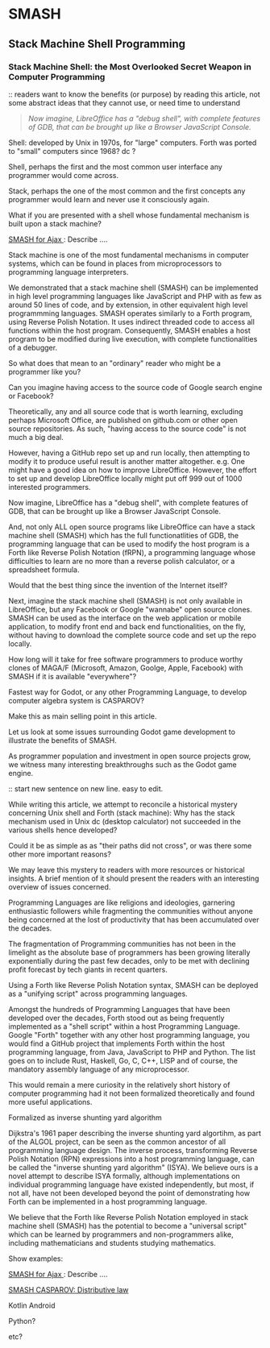 # SMASH

## Stack Machine Shell Programming

### Stack Machine Shell: the Most Overlooked Secret Weapon in Computer Programming

:: readers want to know the benefits (or purpose) by reading this article, not some abstract ideas that they cannot use, or need time to understand

> *Now imagine, LibreOffice has a "debug shell", with complete features of GDB, that can be brought up like a Browser JavaScript Console.*

Shell: developed by Unix in 1970s, for "large" computers. Forth was ported to "small" computers since 1968? dc ?

Shell, perhaps the first and the most common user interface any programmer would come across. 

Stack, perhaps the one of the most common and the first concepts any programmer would learn and never use it consciously again. 

What if you are presented with a shell whose fundamental mechanism is built upon a stack machine?

[ SMASH for Ajax ]( http://5gl.epizy.com/nsm/fgl.html?i=3 ): Describe ....

Stack machine is one of the most fundamental mechanisms in computer systems, which can be found in places from microprocessors to programming language interpreters. 

We demonstrated that a stack machine shell (SMASH) can be implemented in high level programming languages like JavaScript and PHP with as few as around 50 lines of code, and by extension, in other equivalent high level programmming languages. SMASH operates similarly to a Forth program, using Reverse Polish Notation. It uses indirect threaded code to access all functions within the host program. Consequently, SMASH enables a host program to be modified during live execution, with complete functionalities of a debugger.

So what does that mean to an "ordinary" reader who might be a programmer like you? 

Can you imagine having access to the source code of Google search engine or Facebook?

Theoretically, any and all source code that is worth learning, excluding perhaps Microsoft Office, are published on github.com or other open source repositories. 
As such, "having access to the source code" is not much a big deal.

However, having a GitHub repo set up and run locally, then attempting to modify it to produce useful result is another matter altogether. 
e.g. One might have a good idea on how to improve LibreOffice. 
However, the effort to set up and develop LibreOffice locally might put off 999 out of 1000 interested programmers.

Now imagine, LibreOffice has a "debug shell", with complete features of GDB, that can be brought up like a Browser JavaScript Console.

And, not only ALL open source programs like LibreOffice can have a stack machine shell (SMASH) which has the full functionatlities of GDB, the programming language that can be used to modify the host program is a Forth like Reverse Polish Notation (fRPN), a programming language whose difficulties to learn are no more than a reverse polish calculator, or a spreadsheet formula. 

Would that the best thing since the invention of the Internet itself?

Next, imagine the stack machine shell (SMASH) is not only available in LibreOffice, but any Facebook or Google "wannabe" open source clones. 
SMASH can be used as the interface on the web application or mobile application, to modify front end and back end functionalities, on the fly, without having to download the complete source code and set up the repo locally.

How long will it take for free software programmers to produce worthy clones of MAGA/F (Microsoft, Amazon, Goolge, Apple, Facebook) with SMASH if it is available "everywhere"?

Fastest way for Godot, or any other Programming Language,  to develop computer algebra system is CASPAROV?

Make this as main selling point in this article. 

Let us look at some issues surrounding Godot game development to illustrate the benefits of SMASH.

As programmer population and investment in open source projects grow, we witness many interesting breakthroughs such as the Godot game engine. 

:: start new sentence on new line. easy to edit.

While writing this article, we attempt to reconcile a historical mystery concerning Unix shell and Forth (stack machine): Why has the stack mechanism used in Unix dc (desktop calculator) not succeeded in the various shells hence developed?

Could it be as simple as as "their paths did not cross", or was there some other more important reasons?

We may leave this mystery to readers with more resources or historical insights. A brief mention of it should present the readers with an interesting overview of issues concerned.


Programming Languages are like religions and ideologies, garnering enthusiastic followers while fragmenting the communities without anyone being concerned at the lost of productivity that has been accumulated over the decades. 

The fragmentation of Programming communities has not been in the limelight as the absolute base of programmers has been growing literally exponentially during the past few decades, only to be met with declining profit forecast by tech giants in recent quarters. 

Using a Forth like Reverse Polish Notation syntax, SMASH can be deployed as a "unifying script" across programming languages. 

Amongst the hundreds of Programming Languages that have been developed over the decades, Forth stood out as being frequently implemented as a "shell script" within a host Programming Language. Google "Forth" together with any other host programming language, you would find a GitHub project that implements Forth within the host programming language, from Java, JavaScript to PHP and Python. The list goes on to include Rust, Haskell, Go, C, C++, LISP and of course, the mandatory assembly language of any microprocessor. 

This would remain a mere curiosity in the relatively short history of computer programming had it not been formalized theoretically and found more useful applications. 

Formalized as inverse shunting yard algorithm

Dijkstra's 1961 paper describing the inverse shunting yard algortihm, as part of the ALGOL project, can be seen as the common ancestor of all programming language design. The inverse process, transforming Reverse Polish Notation (RPN) expressions into a host programming language, can be called the "inverse shunting yard algorithm" (ISYA). We believe ours is a novel attempt to describe ISYA formally, although implementations on individual programming language have existed independently, but most, if not all, have not been developed beyond the point of demonstrating how Forth can be implemented in a host programming language.

We believe that the Forth like Reverse Polish Notation employed  in stack machine shell (SMASH) has the potential to become a "universal script" which can be learned by programmers and non-programmers alike, including mathematicians and students studying mathematics. 


Show examples:

[ SMASH for Ajax ]( http://5gl.epizy.com/nsm/fgl.html?i=3 ): Describe ....

[ SMASH CASPAROV: Distributive law ]( http://5gl.epizy.com/var/www/html/gltf_2019/g_rpn.html )

Kotlin Android

Python?

etc?










